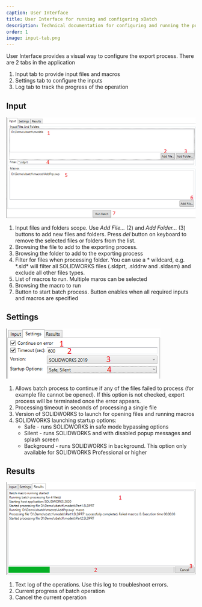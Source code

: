 ```yaml
---
caption: User Interface
title: User Interface for running and configuring xBatch
description: Technical documentation for configuring and running the publishing job of xBatch using User Interface
order: 1
image: input-tab.png
---
```

User Interface provides a visual way to configure the export process. There are 2 tabs in the application

1. Input tab to provide input files and macros
1. Settings tab to configure the inputs
1. Log tab to track the progress of the operation

## Input

![Input tab](input-tab.png)

1. Input files and folders scope. Use *Add File...* (2) and *Add Folder...* (3) buttons to add new files and folders. Press *del* button on keyboard to remove the selected files or folders from the list.
1. Browsing the file to add to the exporting process.
1. Browsing the folder to add to the exporting process
1. Filter for files when processing folder. You can use a * wildcard, e.g. \*.sld\* will filter all SOLIDWORKS files (.sldprt, .slddrw and .sldasm) and exclude all other files types.
1. List of macros to run. Multiple maros can be selected
1. Browsing the macro to run
1. Button to start batch process. Button enables when all required inputs and macros are specified

## Settings

![Settings tab](settings-tab.png)

1. Allows batch process to continue if any of the files failed to process (for example file cannot be opened). If this option is not checked, export process will be terminated once the error appears.
1. Processing timeout in seconds of processing a single file
1. Version of SOLIDWORKS to launch for opening files and running macros
1. SOLIDWORKS launching startup options:
    * Safe - runs SOLIDWORKS in safe mode bypassing options
    * Silent - runs SOLIDWORKS and with disabled popup messages and splash screen
    * Background - runs SOLIDWORKS in background. This option only available for SOLIDWORKS Professional or higher

## Results

![Results tab](results-tab.png)

1. Text log of the operations. Use this log to troubleshoot errors.
1. Current progress of batch operation
1. Cancel the current operation
